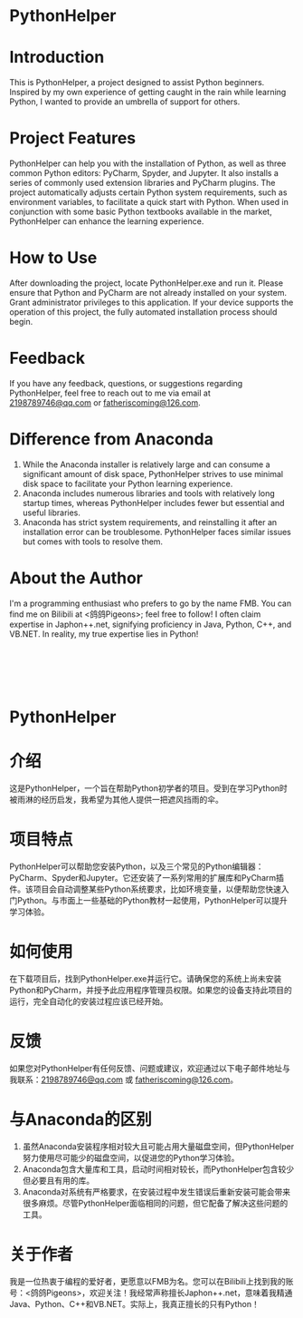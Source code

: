 # PythonHelper

# Introduction
This is PythonHelper, a project designed to assist Python beginners. Inspired by my own experience of getting caught in the rain while learning Python, I wanted to provide an umbrella of support for others.

# Project Features
PythonHelper can help you with the installation of Python, as well as three common Python editors: PyCharm, Spyder, and Jupyter. It also installs a series of commonly used extension libraries and PyCharm plugins. The project automatically adjusts certain Python system requirements, such as environment variables, to facilitate a quick start with Python. When used in conjunction with some basic Python textbooks available in the market, PythonHelper can enhance the learning experience.

# How to Use
After downloading the project, locate PythonHelper.exe and run it. Please ensure that Python and PyCharm are not already installed on your system. Grant administrator privileges to this application. If your device supports the operation of this project, the fully automated installation process should begin.

# Feedback
If you have any feedback, questions, or suggestions regarding PythonHelper, feel free to reach out to me via email at 2198789746@qq.com or fatheriscoming@126.com.

# Difference from Anaconda
1. While the Anaconda installer is relatively large and can consume a significant amount of disk space, PythonHelper strives to use minimal disk space to facilitate your Python learning experience.
2. Anaconda includes numerous libraries and tools with relatively long startup times, whereas PythonHelper includes fewer but essential and useful libraries.
3. Anaconda has strict system requirements, and reinstalling it after an installation error can be troublesome. PythonHelper faces similar issues but comes with tools to resolve them.

# About the Author
I'm a programming enthusiast who prefers to go by the name FMB. You can find me on Bilibili at <鸽鸽Pigeons>; feel free to follow! I often claim expertise in Japhon++.net, signifying proficiency in Java, Python, C++, and VB.NET. In reality, my true expertise lies in Python!

<br>
<br>
<br>
<br>

# PythonHelper

# 介绍
这是PythonHelper，一个旨在帮助Python初学者的项目。受到在学习Python时被雨淋的经历启发，我希望为其他人提供一把遮风挡雨的伞。

# 项目特点
PythonHelper可以帮助您安装Python，以及三个常见的Python编辑器：PyCharm、Spyder和Jupyter。它还安装了一系列常用的扩展库和PyCharm插件。该项目会自动调整某些Python系统要求，比如环境变量，以便帮助您快速入门Python。与市面上一些基础的Python教材一起使用，PythonHelper可以提升学习体验。

# 如何使用
在下载项目后，找到PythonHelper.exe并运行它。请确保您的系统上尚未安装Python和PyCharm，并授予此应用程序管理员权限。如果您的设备支持此项目的运行，完全自动化的安装过程应该已经开始。

# 反馈
如果您对PythonHelper有任何反馈、问题或建议，欢迎通过以下电子邮件地址与我联系：2198789746@qq.com 或 fatheriscoming@126.com。

# 与Anaconda的区别
1. 虽然Anaconda安装程序相对较大且可能占用大量磁盘空间，但PythonHelper努力使用尽可能少的磁盘空间，以促进您的Python学习体验。
2. Anaconda包含大量库和工具，启动时间相对较长，而PythonHelper包含较少但必要且有用的库。
3. Anaconda对系统有严格要求，在安装过程中发生错误后重新安装可能会带来很多麻烦。尽管PythonHelper面临相同的问题，但它配备了解决这些问题的工具。

# 关于作者
我是一位热衷于编程的爱好者，更愿意以FMB为名。您可以在Bilibili上找到我的账号：<鸽鸽Pigeons>，欢迎关注！我经常声称擅长Japhon++.net，意味着我精通Java、Python、C++和VB.NET。实际上，我真正擅长的只有Python！
